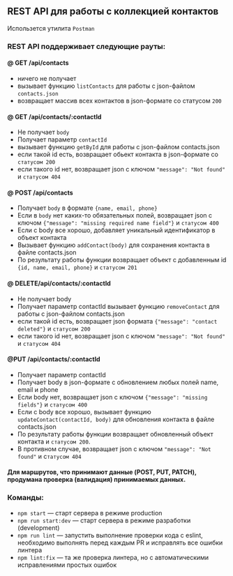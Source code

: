 ## REST API для работы с коллекцией контактов

Использется утилита `Postman`

### REST API поддерживает следующие рауты:

#### @ GET /api/contacts

- ничего не получает
- вызывает функцию `listContacts` для работы с json-файлом `contacts.json`
- возвращает массив всех контактов в json-формате со статусом `200`

#### @ GET /api/contacts/:contactId

- Не получает `body`
- Получает параметр `contactId`
- вызывает функцию `getById` для работы с json-файлом contacts.json
- если такой id есть, возвращает обьект контакта в json-формате со
  `статусом 200`
- если такого id нет, возвращает json с ключом `"message": "Not found"` и
  `статусом 404`

#### @ POST /api/contacts

- Получает `body` в формате `{name, email, phone}`
- Если в `body` нет каких-то обязательных полей, возвращает json с ключом
  `{"message": "missing required name field"}` и `статусом 400`
- Если с body все хорошо, добавляет уникальный идентификатор в объект контакта
- Вызывает функцию `addContact(body)` для сохранения контакта в файле
  contacts.json
- По результату работы функции возвращает объект с добавленным id
  `{id, name, email, phone}` и `статусом 201`

#### @ DELETE/api/contacts/:contactId

- Не получает body
- Получает параметр contactId вызывает функцию `removeContact` для работы с
  json-файлом contacts.json
- если такой id есть, возвращает json формата `{"message": "contact deleted"}` и
  `статусом 200`
- если такого id нет, возвращает json с ключом `"message": "Not found"` и
  `статусом 404`

#### @PUT /api/contacts/:contactId

- Получает параметр contactId
- Получает body в json-формате c обновлением любых полей name, email и phone
- Если body нет, возвращает json с ключом `{"message": "missing fields"}` и
  `статусом 400`
- Если с body все хорошо, вызывает функцию `updateContact(contactId, body)` для
  обновления контакта в файле contacts.json
- По результату работы функции возвращает обновленный объект контакта и
  `статусом 200`.
- В противном случае, возвращает json с ключом `"message": "Not found"` и
  с`татусом 404`

#### Для маршрутов, что принимают данные (POST, PUT, PATCH), продумана проверка (валидация) принимаемых данных.

### Команды:

- `npm start` &mdash; старт сервера в режиме production
- `npm run start:dev` &mdash; старт сервера в режиме разработки (development)
- `npm run lint` &mdash; запустить выполнение проверки кода с eslint, необходимо
  выполнять перед каждым PR и исправлять все ошибки линтера
- `npm lint:fix` &mdash; та же проверка линтера, но с автоматическими
  исправлениями простых ошибок
